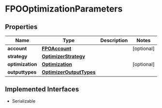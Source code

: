 

# FPOOptimizationParameters


## Properties

Name | Type | Description | Notes
------------ | ------------- | ------------- | -------------
**account** | [**FPOAccount**](FPOAccount.md) |  |  [optional]
**strategy** | [**OptimizerStrategy**](OptimizerStrategy.md) |  | 
**optimization** | [**Optimization**](Optimization.md) |  |  [optional]
**outputtypes** | [**OptimizerOutputTypes**](OptimizerOutputTypes.md) |  | 


## Implemented Interfaces

* Serializable


